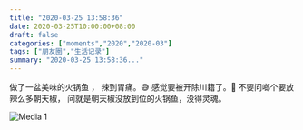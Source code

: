 ```yaml
---
title: "2020-03-25 13:58:36"
date: 2020-03-25T10:00:00+08:00
draft: false
categories: ["moments","2020","2020-03"]
tags: ["朋友圈","生活记录"]
summary: "2020-03-25 13:58:36..."
---
```


做了一盆美味的火锅鱼 ，
辣到胃痛。😅
感觉要被开除川籍了。🤣
不要问啷个要放辣么多朝天椒，
问就是朝天椒没放到位的火锅鱼，没得灵魂。

![Media 1](/Moments/photos/2020-03-25/202003251358360.jpg)

